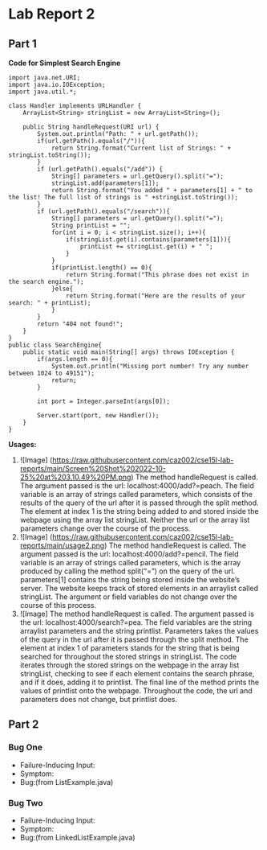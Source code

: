 # Lab Report 2
## Part 1
**Code for Simplest Search Engine**
```
import java.net.URI;
import java.io.IOException;
import java.util.*;

class Handler implements URLHandler {
    ArrayList<String> stringList = new ArrayList<String>();

    public String handleRequest(URI url) {
        System.out.println("Path: " + url.getPath());
        if(url.getPath().equals("/")){
            return String.format("Current list of Strings: " + stringList.toString());
        }
        if (url.getPath().equals("/add")) {
            String[] parameters = url.getQuery().split("=");
            stringList.add(parameters[1]);
            return String.format("You added " + parameters[1] + " to the list! The full list of strings is " +stringList.toString());
        }
        if (url.getPath().equals("/search")){
            String[] parameters = url.getQuery().split("=");
            String printList = "";
            for(int i = 0; i < stringList.size(); i++){
                if(stringList.get(i).contains(parameters[1])){
                    printList += stringList.get(i) + " ";
                }
            }
            if(printList.length() == 0){
                return String.format("This phrase does not exist in the search engine.");
            }else{
                return String.format("Here are the results of your search: " + printList);
            }
        }
        return "404 not found!";
    }
}
public class SearchEngine{
    public static void main(String[] args) throws IOException {
        if(args.length == 0){
            System.out.println("Missing port number! Try any number between 1024 to 49151");
            return;
        }

        int port = Integer.parseInt(args[0]);

        Server.start(port, new Handler());
    }
}
```
**Usages:**
1. ![Image] (https://raw.githubusercontent.com/caz002/cse15l-lab-reports/main/Screen%20Shot%202022-10-25%20at%203.10.49%20PM.png)
The method handleRequest is called. The argument passed is the url: localhost:4000/add?=peach. The field variable is an array of strings called parameters, which consists of the results of the query of the url after it is passed through the split method. The element at index 1 is the string being added to and stored inside the webpage using the array list stringList. Neither the url or the array list parameters change over the course of the process.
2. ![Image] (https://raw.githubusercontent.com/caz002/cse15l-lab-reports/main/usage2.png)
The method handleRequest is called. The argument passed is the url: localhost:4000/add?=pencil. The field variable is an array of strings called parameters, which is the array produced by calling the method split(“=”) on the query of the url. parameters[1] contains the string being stored inside the website’s server. The website keeps track of stored elements in an arraylist called stringList. The argument or field variables do not change over the course of this process.
3. ![Image]
The method handleRequest is called. The argument passed is the url: localhost:4000/search?=pea. The field variables are the string arraylist parameters and the string printlist. Parameters takes the values of the query in the url after it is passed through the split method. The element at index 1 of parameters stands for the string that is being searched for throughout the stored strings in stringList. The code iterates through the stored strings on the webpage in the array list stringList, checking to see if each element contains the search phrase, and if it does, adding it to printlist. The final line of the method prints the values of printlist onto the webpage. Throughout the code, the url and parameters does not change, but printlist does.

## Part 2
### Bug One
- Failure-Inducing Input:
- Symptom:
- Bug:(from ListExample.java)
### Bug Two
- Failure-Inducing Input:
- Symptom:
- Bug:(from LinkedListExample.java)
